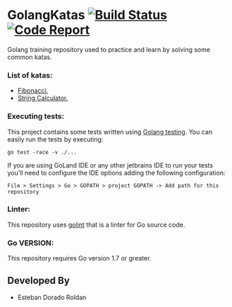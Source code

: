 # GolangKatas [![Build Status](https://travis-ci.org/mresti/GolangKatas.svg?branch=master)](https://travis-ci.org/mresti/GolangKatas) [![Code Report](http://goreportcard.com/badge/mresti/GolangKatas)](https://goreportcard.com/report/mresti/GolangKatas)

Golang training repository used to practice and learn by solving some common katas.

### List of katas:

* [Fibonacci.](https://medium.com/@chmeese/fibonacci-kata-93773b30dbb2)
* [String Calculator.](http://osherove.com/tdd-kata-1/)

### Executing tests:

This project contains some tests written using [Golang testing](https://golang.org/pkg/testing/). You can easily run the tests by executing:

```
go test -race -v ./...
```

If you are using GoLand IDE or any other jetbrains IDE to run your tests you'll need to configure the IDE options adding the following configuration:

    File > Settings > Go > GOPATH > project GOPATH -> Add path for this repository

### Linter:

This repository uses [golint](https://github.com/golang/lint) that is a linter for Go source code.

### Go VERSION:

This repository requires Go version 1.7 or greater.

Developed By
------------

* Esteban Dorado Roldan


